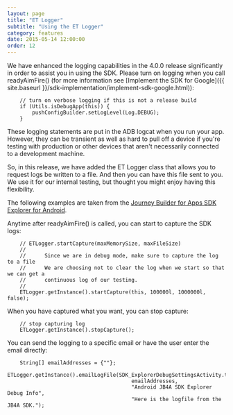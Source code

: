 ```yaml
---
layout: page
title: "ET Logger"
subtitle: "Using the ET Logger"
category: features
date: 2015-05-14 12:00:00
order: 12
---
```

We have enhanced the logging capabilities in the 4.0.0 release significantly in order to assist you in using the SDK.  Please turn on logging when you call readyAimFire() (for more information see [Implement the SDK for Google]({{ site.baseurl }}/sdk-implementation/implement-sdk-google.html)):

~~~
    // turn on verbose logging if this is not a release build
    if (Utils.isDebugApp(this)) {
        pushConfigBuilder.setLogLevel(Log.DEBUG);
    }
~~~

These logging statements are put in the ADB logcat when you run your app.  However, they can be transient as well as hard to pull off a device if you're testing with production or other devices that aren't necessarily connected to a development machine.

So, in this release, we have added the ET Logger class that allows you to request logs be written to a file.  And then you can have this file sent to you.  We use it for our internal testing, but thought you might enjoy having this flexibility.

The following examples are taken from the <a href="https://github.com/ExactTarget/JB4A-SDK-Android/tree/master/JB4A-SDK-Explorer" target="_blank">Journey Builder for Apps SDK Explorer for Android</a>.

Anytime after readyAimFire() is called, you can start to capture the SDK logs:

~~~
    // ETLogger.startCapture(maxMemorySize, maxFileSize)
    //
    //      Since we are in debug mode, make sure to capture the log to a file
    //      We are choosing not to clear the log when we start so that we can get a
    //      continuous log of our testing.
    //
    ETLogger.getInstance().startCapture(this, 100000l, 1000000l, false);
~~~

When you have captured what you want, you can stop capture:

~~~
    // stop capturing log
    ETLogger.getInstance().stopCapture();
~~~ 

You can send the logging to a specific email or have the user enter the email directly:

~~~
    String[] emailAddresses = {""};
    ETLogger.getInstance().emailLogFile(SDK_ExplorerDebugSettingsActivity.this, 
                                        emailAddresses, 
                                        "Android JB4A SDK Explorer Debug Info", 
                                        "Here is the logfile from the JB4A SDK.");
~~~